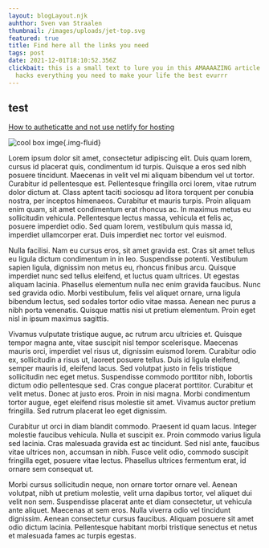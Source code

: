 ```yaml
---
layout: blogLayout.njk
auhthor: Sven van Straalen
thumbnail: /images/uploads/jet-top.svg
featured: true
title: Find here all the links you need
tags: post
date: 2021-12-01T18:10:52.356Z
clickbait: this is a small text to lure you in this AMAAAAZING article life
  hacks everything you need to make your life the best evurrr
---
```

## test

[How to autheticatte and not use netlify for hosting](https://cnly.github.io/2018/04/14/just-3-steps-adding-netlify-cms-to-existing-github-pages-site-within-10-minutes.html)

![cool box imge](https://www.desktopbackground.org/download/o/2010/12/05/121533_cool-wallpapers-for-laptops-wallpapers-hd-wide_1920x1080_h.jpg "yolo image"){.img-fluid}

Lorem ipsum dolor sit amet, consectetur adipiscing elit. Duis quam lorem, cursus id placerat quis, condimentum id turpis. Quisque a eros sed nibh posuere tincidunt. Maecenas in velit vel mi aliquam bibendum vel ut tortor. Curabitur id pellentesque est. Pellentesque fringilla orci lorem, vitae rutrum dolor dictum at. Class aptent taciti sociosqu ad litora torquent per conubia nostra, per inceptos himenaeos. Curabitur et mauris turpis. Proin aliquam enim quam, sit amet condimentum erat rhoncus ac. In maximus metus eu sollicitudin vehicula. Pellentesque lectus massa, vehicula et felis ac, posuere imperdiet odio. Sed quam lorem, vestibulum quis massa id, imperdiet ullamcorper erat. Duis imperdiet nec tortor vel euismod.

Nulla facilisi. Nam eu cursus eros, sit amet gravida est. Cras sit amet tellus eu ligula dictum condimentum in in leo. Suspendisse potenti. Vestibulum sapien ligula, dignissim non metus eu, rhoncus finibus arcu. Quisque imperdiet nunc sed tellus eleifend, et luctus quam ultrices. Ut egestas aliquam lacinia. Phasellus elementum nulla nec enim gravida faucibus. Nunc sed gravida odio. Morbi vestibulum, felis vel aliquet ornare, urna ligula bibendum lectus, sed sodales tortor odio vitae massa. Aenean nec purus a nibh porta venenatis. Quisque mattis nisi ut pretium elementum. Proin eget nisl in ipsum maximus sagittis.

Vivamus vulputate tristique augue, ac rutrum arcu ultricies et. Quisque tempor magna ante, vitae suscipit nisl tempor scelerisque. Maecenas mauris orci, imperdiet vel risus ut, dignissim euismod lorem. Curabitur odio ex, sollicitudin a risus ut, laoreet posuere tellus. Duis id ligula eleifend, semper mauris id, eleifend lacus. Sed volutpat justo in felis tristique sollicitudin nec eget metus. Suspendisse commodo porttitor nibh, lobortis dictum odio pellentesque sed. Cras congue placerat porttitor. Curabitur et velit metus. Donec at justo eros. Proin in nisi magna. Morbi condimentum tortor augue, eget eleifend risus molestie sit amet. Vivamus auctor pretium fringilla. Sed rutrum placerat leo eget dignissim.

Curabitur ut orci in diam blandit commodo. Praesent id quam lacus. Integer molestie faucibus vehicula. Nulla et suscipit ex. Proin commodo varius ligula sed lacinia. Cras malesuada gravida est ac tincidunt. Sed nisl ante, faucibus vitae ultrices non, accumsan in nibh. Fusce velit odio, commodo suscipit fringilla eget, posuere vitae lectus. Phasellus ultrices fermentum erat, id ornare sem consequat ut.

Morbi cursus sollicitudin neque, non ornare tortor ornare vel. Aenean volutpat, nibh ut pretium molestie, velit urna dapibus tortor, vel aliquet dui velit non sem. Suspendisse placerat ante et diam consectetur, ut vehicula ante aliquet. Maecenas at sem eros. Nulla viverra odio vel tincidunt dignissim. Aenean consectetur cursus faucibus. Aliquam posuere sit amet odio dictum lacinia. Pellentesque habitant morbi tristique senectus et netus et malesuada fames ac turpis egestas.